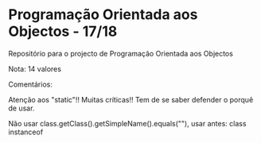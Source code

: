# Programação Orientada aos Objectos - 17/18

Repositório para o projecto de Programação Orientada aos Objectos

Nota: 14 valores

Comentários:

Atenção aos "static"!! Muitas críticas!! Tem de se saber defender o porquê de usar.


Não usar class.getClass().getSimpleName().equals("<nome da classe>"), usar antes: class instanceof <nome da classe>
